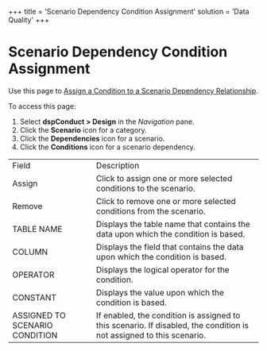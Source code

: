 +++
title = 'Scenario Dependency Condition Assignment'
solution = 'Data Quality'
+++

# Scenario Dependency Condition Assignment

<div class="use">

Use this page to [Assign a Condition to a Scenario Dependency
Relationship](../Use_Cases/Assign_a_Condition_to_a_Scenario_Dependency_Relationship.htm).

</div>

To access this page:

1.  Select <span style="font-weight: bold;">dspConduct \>
    </span>**Design** in the *Navigation* pane.
2.  Click the **Scenario** icon for a category.
3.  Click the **Dependencies** icon for a scenario.
4.  Click the **Conditions** icon for a scenario
dependency.

|                                |                                                                                                                      |
| ------------------------------ | -------------------------------------------------------------------------------------------------------------------- |
| Field                          | Description                                                                                                          |
| Assign                         | Click to assign one or more selected conditions to the scenario.                                                     |
| Remove                         | Click to remove one or more selected conditions from the scenario.                                                   |
| TABLE NAME                     | Displays the table name that contains the data upon which the condition is based.                                    |
| COLUMN                         | Displays the field that contains the data upon which the condition is based.                                         |
| OPERATOR                       | Displays the logical operator for the condition.                                                                     |
| CONSTANT                       | Displays the value upon which the condition is based.                                                                |
| ASSIGNED TO SCENARIO CONDITION | If enabled, the condition is assigned to this scenario. If disabled, the condition is not assigned to this scenario. |
